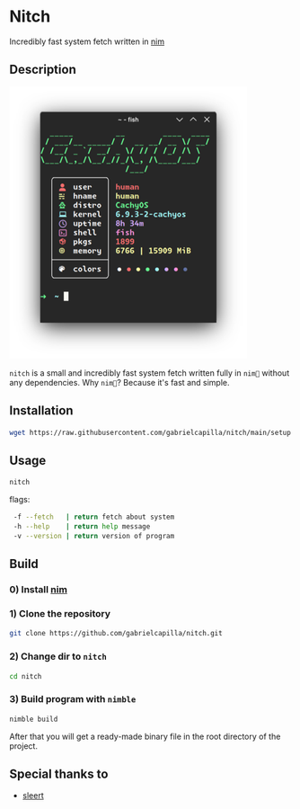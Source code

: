 # Nitch

Incredibly fast system fetch written in [nim](https://github.com/nim-lang/Nim)

## Description

![Alt text](.ignore/20240604052730.png)

`nitch` is a small and incredibly fast system fetch written fully in `nim👑` without any dependencies. Why `nim👑`? Because it's fast and simple.

## Installation

```sh
wget https://raw.githubusercontent.com/gabrielcapilla/nitch/main/setup && sh setup
```

## Usage

```sh
nitch
```

flags:

```sh
 -f --fetch   | return fetch about system
 -h --help    | return help message
 -v --version | return version of program
```

## Build

### 0) Install [nim](https://nim-lang.org/)

### 1) Clone the repository

```sh
git clone https://github.com/gabrielcapilla/nitch.git
```

### 2) Change dir to `nitch`

```sh
cd nitch
```

### 3) Build program with `nimble`

```sh
nimble build
```

After that you will get a ready-made binary file in the root directory of the project.

## Special thanks to

- [sleert](https://github.com/ssleert/nitch)
